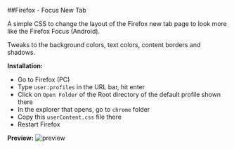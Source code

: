 ##Firefox - Focus New Tab

A simple CSS to change the layout of the Firefox new tab page to look more like the Firefox Focus (Android).

Tweaks to the background colors, text colors, content borders and shadows.

**Installation:**

* Go to Firefox (PC)
* Type ```user:profiles``` in the URL bar, hit enter
* Click on ```Open Folder``` of the Root directory of the default profile shown there
* In the explorer that opens, go to ```chrome``` folder
* Copy this ```userContent.css``` file there
* Restart Firefox

**Preview:**
![preview](https://i.imgur.com/YuMt4GZ.png)